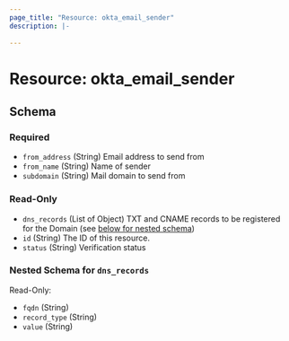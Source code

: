 ```yaml
---
page_title: "Resource: okta_email_sender"
description: |-
  
---
```


# Resource: okta_email_sender





<!-- schema generated by tfplugindocs -->
## Schema

### Required

- `from_address` (String) Email address to send from
- `from_name` (String) Name of sender
- `subdomain` (String) Mail domain to send from

### Read-Only

- `dns_records` (List of Object) TXT and CNAME records to be registered for the Domain (see [below for nested schema](#nestedatt--dns_records))
- `id` (String) The ID of this resource.
- `status` (String) Verification status

<a id="nestedatt--dns_records"></a>
### Nested Schema for `dns_records`

Read-Only:

- `fqdn` (String)
- `record_type` (String)
- `value` (String)


